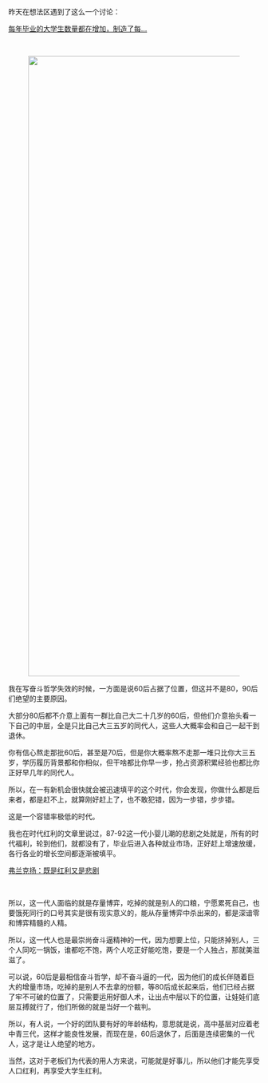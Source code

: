 <p>昨天在想法区遇到了这么一个讨论：</p><a href="http://www.zhihu.com/pin/1196602018763141120" data-draft-node="block" data-draft-type="link-card" class="internal">每年毕业的大学生数量都在增加，制造了每…</a><p class="ztext-empty-paragraph"><br/></p><figure data-size="normal"><img src="https://pic4.zhimg.com/v2-5146d83ffb41b63c3bc58688a7aaae87_b.jpg" data-caption="" data-size="normal" data-rawwidth="1242" data-rawheight="603" class="origin_image zh-lightbox-thumb" width="1242" data-original="https://pic4.zhimg.com/v2-5146d83ffb41b63c3bc58688a7aaae87_r.jpg"/></figure><p>我在写奋斗哲学失效的时候，一方面是说60后占据了位置，但这并不是80，90后们绝望的主要原因。</p><p>大部分80后都不介意上面有一群比自己大二十几岁的60后，但他们介意抬头看一下自己的中层，全是只比自己大三五岁的同代人，这些人大概率会和自己一起干到退休。</p><p>你有信心熬走那批60后，甚至是70后，但是你大概率熬不走那一堆只比你大三五岁，学历履历背景都和你相似，但干啥都比你早一步，抢占资源积累经验也都比你正好早几年的同代人。</p><p>所以，在一有新机会很快就会被迅速填平的这个时代，你会发现，你做什么都是后来者，都是赶不上，就算刚好赶上了，也不敢犯错，因为一步错，步步错。</p><p>这是一个容错率极低的时代。</p><p>我也在时代红利的文章里说过，87-92这一代小婴儿潮的悲剧之处就是，所有的时代福利，轮到他们，就都没有了，毕业后进入各种就业市场，正好赶上增速放缓，各行各业的增长空间都逐渐被填平。</p><a href="https://zhuanlan.zhihu.com/p/62555481" data-draft-node="block" data-draft-type="link-card" data-image="https://pic1.zhimg.com/v2-1a02c0cd898aecd0f9836a35c15bdbb0_r.jpg" data-image-width="750" data-image-height="272" class="internal">弗兰克扬：既是红利又是悲剧</a><p class="ztext-empty-paragraph"><br/></p><p>所以，这一代人面临的就是存量博弈，吃掉的就是别人的口粮，宁愿累死自己，也要饿死同行的口号其实是很有现实意义的，能从存量博弈中杀出来的，都是深谙零和博弈精髓的人精。</p><p>所以，这一代人也是最崇尚奋斗逼精神的一代，因为想要上位，只能挤掉别人，三个人同吃一锅饭，谁都吃不饱，两个人吃正好能吃饱，要是一个人独占，那就美滋滋了。</p><p>可以说，60后是最相信奋斗哲学，却不奋斗逼的一代，因为他们的成长伴随着巨大的增量市场，吃掉的是别人不去拿的份额，等80后成长起来后，他们已经占据了牢不可破的位置了，只需要运用好御人术，让出点中层以下的位置，让娃娃们底层互搏就行了，他们所做的就是当好一个裁判。</p><p>所以，有人说，一个好的团队要有好的年龄结构，意思就是说，高中基层对应着老中青三代，这样才能良性发展，而现在是，60后退休了，后面是连续密集的一代人，这才是让人绝望的地方。</p><p>当然，这对于老板们为代表的用人方来说，可能就是好事儿，所以他们才能先享受人口红利，再享受大学生红利。</p>